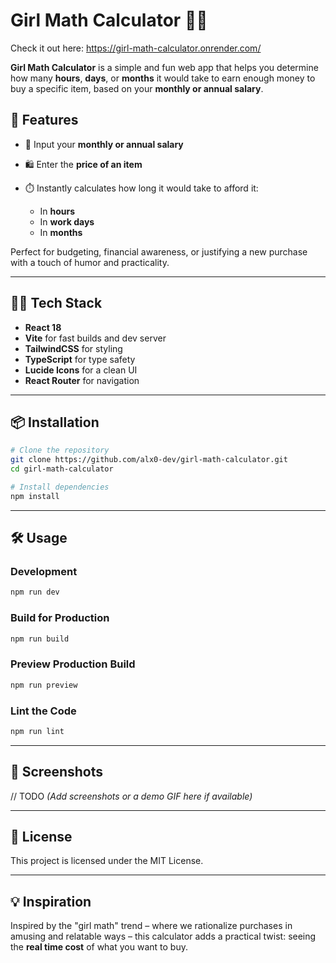 # Girl Math Calculator 💸🧮

Check it out here: https://girl-math-calculator.onrender.com/

**Girl Math Calculator** is a simple and fun web app that helps you determine how many **hours**, **days**, or **months** it would take to earn enough money to buy a specific item, based on your **monthly or annual salary**.

## 🚀 Features

-   🔢 Input your **monthly or annual salary**
-   🛍️ Enter the **price of an item**
-   ⏱️ Instantly calculates how long it would take to afford it:

    -   In **hours**
    -   In **work days**
    -   In **months**

Perfect for budgeting, financial awareness, or justifying a new purchase with a touch of humor and practicality.

---

## 🧑‍💻 Tech Stack

-   **React 18**
-   **Vite** for fast builds and dev server
-   **TailwindCSS** for styling
-   **TypeScript** for type safety
-   **Lucide Icons** for a clean UI
-   **React Router** for navigation

---

## 📦 Installation

```bash
# Clone the repository
git clone https://github.com/alx0-dev/girl-math-calculator.git
cd girl-math-calculator

# Install dependencies
npm install
```

---

## 🛠 Usage

### Development

```bash
npm run dev
```

### Build for Production

```bash
npm run build
```

### Preview Production Build

```bash
npm run preview
```

### Lint the Code

```bash
npm run lint
```

---

## 📸 Screenshots

// TODO
_(Add screenshots or a demo GIF here if available)_

---

## 📄 License

This project is licensed under the MIT License.

---

## 💡 Inspiration

Inspired by the "girl math" trend – where we rationalize purchases in amusing and relatable ways – this calculator adds a practical twist: seeing the **real time cost** of what you want to buy.
